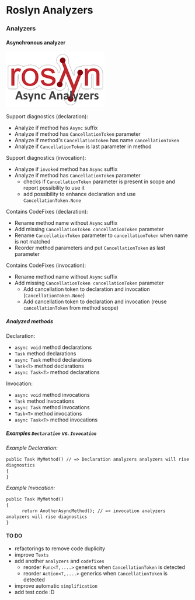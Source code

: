 # Roslyn Analyzers

### Analyzers

#### Asynchronous analyzer

![](res/roslyn.png)

Support diagnostics (declaration): 
- Analyze if method has `Async` suffix
- Analyze if method has `CancellationToken` parameter
- Analyze if method's `CancellationToken` has name `cancellationToken`
- Analyze if `CancellationToken` is last parameter in method

Support diagnostics (invocation): 
- Analyze if `invoked` method has `Async` suffix
- Analyze if method has `CancellationToken` parameter
  - checks if `CancellationToken` parameter is present in scope and report possibility to use it
  - add possibility to enhance declaration and use `CancellationToken.None`

Contains CodeFixes (declaration):
- Rename method name without `Async` suffix
- Add missing `CancellationToken cancellationToken` parameter
- Rename `CancellationToken` parameter to `cancellationToken` when name is not matched
- Reorder method parameters and put `CancellationToken` as last parameter

Contains CodeFixes (invocation):
- Rename method name without `Async` suffix
- Add missing `CancellationToken cancellationToken` parameter
  - Add cancellation token to declaration and invocation (`CancellationToken.None`)
  - Add cancellation token to declaration and invocation (reuse `cancellationToken` from method scope)


##### Analyzed methods

Declaration:
- `async void` method declarations
- `Task` method declarations
- `async Task` method declarations
- `Task<T>` method declarations
- `async Task<T>` method declarations

Invocation: 
- `async void` method invocations
- `Task` method invocations
- `async Task` method invocations
- `Task<T>` method invocations
- `async Task<T>` method invocations

##### Examples `Declaration` vs. `Invocation`

_Example Declaration:_

```
public Task MyMethod() // => Declaration analyzers analyzers will rise diagnostics
{
}
```

_Example Invocation:_

```
public Task MyMethod()
{
      return AnotherAsyncMethod(); // => invocation analyzers analyzers will rise diagnostics
}
```


#### TO DO

- refactorings to remove code duplicity
- improve `Texts`
- add another `analyzers` and `codefixes`
  - reorder `Func<T,....>` generics when `CancellationToken` is detected
  - reorder `Action<T,....>` generics when `CancellationToken` is detected
- improve automatic `simplification`
- add test code :D